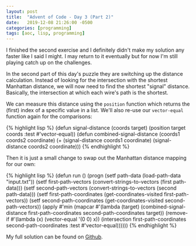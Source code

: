 ```yaml
---
layout: post
title:  "Advent of Code - Day 3 (Part 2)"
date:   2019-12-08 21:26:00 -0500
categories: [programming]
tags: [aoc, lisp, programming]
---
```


I finished the second exercise and I definitely didn't make my solution any faster like I said I might. I may return to it eventually but for now I'm still playing catch up on the challenges.

In the second part of this day's puzzle they are switching up the distance calculation. Instead of looking for the intersection with the shortest Manhattan distance, we will now need to find the shortest "signal" distance. Basically, the intersection at which each wire's path is the shortest.

We can measure this distance using the `position` function which returns the (first) index of a specific value in a list. We'll also re-use our `vector-equal` function again for the comparisons:

{% highlight lisp %}
(defun signal-distance (coords target)
    (position target coords :test #'vector-equal))
(defun combined-signal-distance (coords1 coords2 coordinate)
    (+ (signal-distance coords1 coordinate) (signal-distance coords2 coordinate)))
{% endhighlight %}

Then it is just a small change to swap out the Manhattan distance mapping for our own:

{% highlight lisp %}
(defun run ()
    (progn
        (setf path-data (load-path-data "input.txt"))
        (setf first-path-vectors (convert-strings-to-vectors (first path-data)))
        (setf second-path-vectors (convert-strings-to-vectors (second path-data)))
        (setf first-path-coordinates (get-coordinates-visited first-path-vectors))
        (setf second-path-coordinates (get-coordinates-visited second-path-vectors))
        (apply #'min
            (mapcar
                #'(lambda (target)
                    (combined-signal-distance 
                        first-path-coordinates
                        second-path-coordinates
                        target))
                (remove-if #'(lambda (x) (vector-equal '(0 0) x))
                    (intersection 
                        first-path-coordinates
                        second-path-coordinates
                        :test #'vector-equal))))))
{% endhighlight %}

My full solution can be found on [Github][gh].

[gh]: https://github.com/mattherman/advent-of-code-2019